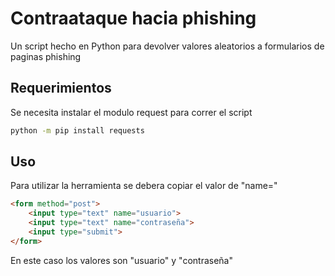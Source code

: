 
# Contraataque hacia phishing

Un script hecho en Python para devolver valores aleatorios a formularios de paginas phishing



## Requerimientos

Se necesita instalar el modulo request para correr el script

```bash
python -m pip install requests
```
    
## Uso

Para utilizar la herramienta se debera copiar el valor de "name="

```HTML
<form method="post">
    <input type="text" name="usuario">
    <input type="text" name="contraseña">
    <input type="submit">
</form>
```
En este caso los valores son "usuario" y "contraseña"

